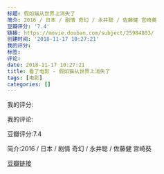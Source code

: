 ```yaml
---
标题: 假如猫从世界上消失了
简介: 2016 / 日本 / 剧情 奇幻 / 永井聪 / 佐藤健 宫崎葵
豆瓣评分: '7.4'
链接: https://movie.douban.com/subject/25984803/
创建时间: '2018-11-17 10:27:21'
我的评分:
标签:
评论:
date: 2018-11-17 10:27:21
title: 看了电影 - 假如猫从世界上消失了
tags: [电影]
categories: []
---
```


我的评分:

我的评论:

豆瓣评分:7.4

简介:2016 / 日本 / 剧情 奇幻 / 永井聪 / 佐藤健 宫崎葵

[豆瓣链接](https://movie.douban.com/subject/25984803/)

